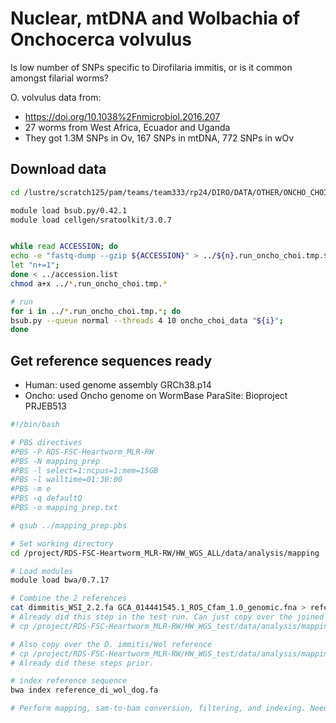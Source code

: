 # Nuclear, mtDNA and Wolbachia of Onchocerca volvulus

Is low number of SNPs specific to Dirofilaria immitis, or is it common amongst filarial worms?


O. volvulus data from:
- https://doi.org/10.1038%2Fnmicrobiol.2016.207
- 27 worms from West Africa, Ecuador and Uganda
- They got 1.3M SNPs in Ov, 167 SNPs in mtDNA, 772 SNPs in wOv

## Download data

```bash
cd /lustre/scratch125/pam/teams/team333/rp24/DIRO/DATA/OTHER/ONCHO_CHOI/01_SEQ

module load bsub.py/0.42.1
module load cellgen/sratoolkit/3.0.7


while read ACCESSION; do
echo -e "fastq-dump --gzip ${ACCESSION}" > ../${n}.run_oncho_choi.tmp.${ACCESSION};
let "n+=1";
done < ../accession.list
chmod a+x ../*.run_oncho_choi.tmp.*

# run
for i in ../*.run_oncho_choi.tmp.*; do
bsub.py --queue normal --threads 4 10 oncho_choi_data "${i}";
done
```

## Get reference sequences ready

- Human: used genome assembly GRCh38.p14
- Oncho: used Oncho genome on WormBase ParaSite: Bioproject PRJEB513

```bash
#!/bin/bash

# PBS directives 
#PBS -P RDS-FSC-Heartworm_MLR-RW
#PBS -N mapping_prep
#PBS -l select=1:ncpus=1:mem=15GB
#PBS -l walltime=01:30:00
#PBS -m e
#PBS -q defaultQ
#PBS -o mapping_prep.txt

# qsub ../mapping_prep.pbs

# Set working directory
cd /project/RDS-FSC-Heartworm_MLR-RW/HW_WGS_ALL/data/analysis/mapping

# Load modules
module load bwa/0.7.17

# Combine the 2 references
cat dimmitis_WSI_2.2.fa GCA_014441545.1_ROS_Cfam_1.0_genomic.fna > reference_di_wol_dog.fa 
# Already did this step in the test run. Can just copy over the joined reference file.
# cp /project/RDS-FSC-Heartworm_MLR-RW/HW_WGS_test/data/analysis/mapping/reference_di_wol_dog.fa .

# Also copy over the D. immitis/Wol reference
# cp /project/RDS-FSC-Heartworm_MLR-RW/HW_WGS_test/data/analysis/mapping/dimmitis_WSI_2.2.fa .
# Already did these steps prior.

# index reference sequence
bwa index reference_di_wol_dog.fa

# Perform mapping, sam-to-bam conversion, filtering, and indexing. Need to have separate table with the relevant sample names I want. Then need to use variables to replace the sample names. This will reduce time/effort and minimise typos. I could make a loop, but since I will be running it on the Artemis server as a job, it may be best to write out a script.
```

